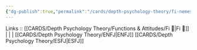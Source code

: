 ```yaml
---
{"dg-publish":true,"permalink":"/cards/depth-psychology-theory/fi-nemesis/","noteIcon":"","created":"2023-01-05T12:02:14.771+01:00","updated":"2023-02-26T16:45:14.625+01:00"}
---
```


Links :: [[CARDS/Depth Psychology Theory/Functions & Attitudes/Fi 🔱\|Fi 🔱]] |  |  | 
[[CARDS/Depth Psychology Theory/ENFJ\|ENFJ]]
[[CARDS/Depth Psychology Theory/ESFJ\|ESFJ]]
